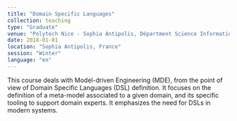 ```yaml
---
title: "Domain Specific Languages"
collection: teaching
type: "Graduate"
venue: "Polytech Nice - Sophia Antipolis, Départment Science Informatique"
date: 2018-01-01
location: "Sophia Antipolis, France"
session: "Winter"
language: "en"
---
```


This course deals with Model-driven Engineering (MDE), from the point of view of Domain Specific Languages (DSL) definition. It focuses on the definition of a meta-model associated to a given domain, and its specific tooling to support domain experts. It emphasizes the need for DSLs in modern systems.
